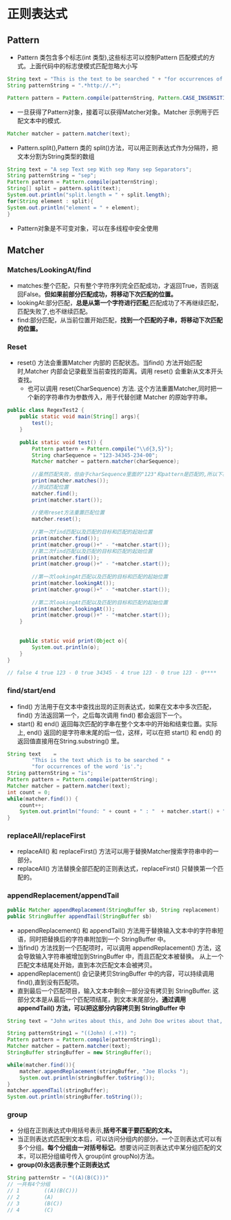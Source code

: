 # 正则表达式

## Pattern

- Pattern 类包含多个标志(int 类型),这些标志可以控制Pattern 匹配模式的方式。上面代码中的标志使模式匹配忽略大小写

```java
String text = "This is the text to be searched " + "for occurrences of the http:// pattern.";
String patternString = ".*http://.*";

Pattern pattern = Pattern.compile(patternString, Pattern.CASE_INSENSITIVE);
```

- 一旦获得了Pattern对象，接着可以获得Matcher对象。Matcher 示例用于匹配文本中的模式.

```java
Matcher matcher = pattern.matcher(text);
```

- Pattern.split(),Pattern 类的 split()方法，可以用正则表达式作为分隔符，把文本分割为String类型的数组

```java
String text = "A sep Text sep With sep Many sep Separators";
String patternString = "sep";
Pattern pattern = Pattern.compile(patternString);
String[] split = pattern.split(text);
System.out.println("split.length = " + split.length);
for(String element : split){
System.out.println("element = " + element);
}
```

- Pattern对象是不可变对象，可以在多线程中安全使用

## Matcher

###  Matches/LookingAt/find

- matches:整个匹配，只有整个字符序列完全匹配成功，才返回True，否则返回False。**但如果前部分匹配成功，将移动下次匹配的位置。**
- lookingAt:部分匹配，**总是从第一个字符进行匹配**,匹配成功了不再继续匹配，匹配失败了,也不继续匹配。
- find:部分匹配，从当前位置开始匹配，**找到一个匹配的子串，将移动下次匹配的位置。**
    
### Reset

- reset() 方法会重置Matcher 内部的 匹配状态。当find() 方法开始匹配时,Matcher 内部会记录截至当前查找的距离。调用 reset() 会重新从文本开头查找。
   - 也可以调用 reset(CharSequence) 方法. 这个方法重置Matcher,同时把一个新的字符串作为参数传入，用于代替创建 Matcher 的原始字符串。
    
```java
public class RegexTest2 {
    public static void main(String[] args){
        test();
    }
    
    public static void test() {
        Pattern pattern = Pattern.compile("\\d{3,5}");
        String charSequence = "123-34345-234-00";
        Matcher matcher = pattern.matcher(charSequence);
 
        //虽然匹配失败，但由于charSequence里面的"123"和pattern是匹配的,所以下次的匹配从位置4开始
        print(matcher.matches());
        //测试匹配位置
        matcher.find();
        print(matcher.start());
 
        //使用reset方法重置匹配位置
        matcher.reset();
 
        //第一次find匹配以及匹配的目标和匹配的起始位置
        print(matcher.find());
        print(matcher.group()+" - "+matcher.start());
        //第二次find匹配以及匹配的目标和匹配的起始位置
        print(matcher.find());
        print(matcher.group()+" - "+matcher.start());
 
        //第一次lookingAt匹配以及匹配的目标和匹配的起始位置
        print(matcher.lookingAt());
        print(matcher.group()+" - "+matcher.start());
 
        //第二次lookingAt匹配以及匹配的目标和匹配的起始位置
        print(matcher.lookingAt());
        print(matcher.group()+" - "+matcher.start());
    }
    
    
    public static void print(Object o){
        System.out.println(o);
    }
}
    
// false 4 true 123 - 0 true 34345 - 4 true 123 - 0 true 123 - 0****
```

### find/start/end

- find() 方法用于在文本中查找出现的正则表达式，如果在文本中多次匹配，find() 方法返回第一个，之后每次调用 find() 都会返回下一个。
- start() 和 end() 返回每次匹配的字串在整个文本中的开始和结束位置。实际上, end() 返回的是字符串末尾的后一位，这样，可以在把 start() 和 end() 的返回值直接用在String.substring() 里。

```java
String text    =
        "This is the text which is to be searched " +
        "for occurrences of the word 'is'.";
String patternString = "is";
Pattern pattern = Pattern.compile(patternString);
Matcher matcher = pattern.matcher(text);
int count = 0;
while(matcher.find()) {
    count++;
    System.out.println("found: " + count + " : "  + matcher.start() + " - " + matcher.end());
}
```

### replaceAll/replaceFirst

- replaceAll() 和 replaceFirst() 方法可以用于替换Matcher搜索字符串中的一部分。
- replaceAll() 方法替换全部匹配的正则表达式，replaceFirst() 只替换第一个匹配的。

### appendReplacement/appendTail

```java
public Matcher appendReplacement(StringBuffer sb, String replacement)
public StringBuffer appendTail(StringBuffer sb)
```

- appendReplacement() 和 appendTail() 方法用于替换输入文本中的字符串短语，同时把替换后的字符串附加到一个 StringBuffer 中。
- 当find() 方法找到一个匹配项时，可以调用 appendReplacement() 方法，这会导致输入字符串被增加到StringBuffer 中，而且匹配文本被替换。 从上一个匹配文本结尾处开始，直到本次匹配文本会被拷贝。
- appendReplacement() 会记录拷贝StringBuffer 中的内容，可以持续调用find(),直到没有匹配项。
- 直到最后一个匹配项目，输入文本中剩余一部分没有拷贝到 StringBuffer. 这部分文本是从最后一个匹配项结尾，到文本末尾部分。**通过调用 appendTail() 方法，可以把这部分内容拷贝到 StringBuffer 中**

```java
String text = "John writes about this, and John Doe writes about that, and John Wayne writes about everything.";

String patternString1 = "((John) (.+?)) ";
Pattern pattern = Pattern.compile(patternString1);
Matcher matcher = pattern.matcher(text);
StringBuffer stringBuffer = new StringBuffer();

while(matcher.find()){
    matcher.appendReplacement(stringBuffer, "Joe Blocks ");
    System.out.println(stringBuffer.toString());
}
matcher.appendTail(stringBuffer);
System.out.println(stringBuffer.toString());

```

### group

- 分组在正则表达式中用括号表示,**括号不属于要匹配的文本。**
- 当正则表达式匹配到文本后，可以访问分组内的部分。一个正则表达式可以有多个分组。**每个分组由一对括号标记**。想要访问正则表达式中某分组匹配的文本，可以把分组编号传入 group(int groupNo)方法。
- **group(0)永远表示整个正则表达式**

```java
String patternStr = "((A)(B(C)))"
// 一共有4个分组
// 1        ((A)(B(C)))
// 2        (A)
// 3        (B(C))
// 4        (C)
```



























